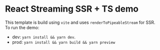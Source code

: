 # React Streaming SSR + TS demo

This template is build using `vite` and uses `renderToPipeableStream` for SSR.
To run the demo:

- dev: `yarn install && yarn dev`.
- prod: `yarn install && yarn build && yarn preview`

